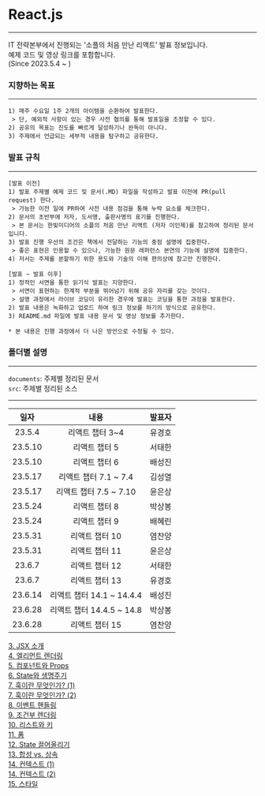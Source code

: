 # React.js
---

IT 전략본부에서 진행되는 '소플의 처음 만난 리액트' 발표 정보입니다.  
예제 코드 및 영상 링크를 포함합니다.  
(Since 2023.5.4 ~  )


### 지향하는 목표
---
```
1) 매주 수요일 1주 2개의 아이템을 순환하여 발표한다.
 > 단, 예외적 사항이 있는 경우 사전 협의를 통해 발표일을 조정할 수 있다.
2) 공유의 목표는 진도를 빠르게 달성하기나 완독이 아니다.
3) 주제에서 언급되는 세부적 내용을 탐구하고 공유한다.
```

### 발표 규칙
---
```
[발표 이전]
1) 발표 주제별 예제 코드 및 문서(.MD) 파일을 작성하고 발표 이전에 PR(pull request) 한다.
 > 가능한 이전 일에 PR하여 사전 내용 점검을 통해 누락 요소를 체크한다.
2) 문서의 초반부에 저자, 도서명, 출판사명의 표기를 진행한다.  
 > 본 문서는 한빛미디어의 소플의 처음 만난 리액트 (저자 이인제)를 참고하여 정리된 문서입니다.
3) 발표 진행 우선의 조건은 책에서 전달하는 기능의 중점 설명에 집중한다.
 > 좋은 표현은 인용할 수 있으나, 가능한 원문 레퍼런스 본연의 기능에 설명에 집중한다.  
4) 저서는 주제를 분할하기 위한 용도와 기술의 이해 편의상에 참고만 진행한다.  

[발표 ~ 발표 이후]
1) 정적인 서면을 통한 읽기식 발표는 지양한다.
 > 서면이 표현하는 한계적 부분을 뛰어넘기 위해 공유 자리를 갖는 것이다. 
 > 설명 과정에서 라이브 코딩이 유리한 경우에 발표는 코딩을 통한 과정을 발표한다.
2) 발표 내용은 녹화하고 업로드 하여 링크 정보를 하기의 방식으로 공유한다.
3) README.md 파일에 발표 내용 문서 및 영상 정보를 추가한다.

* 본 내용은 진행 과정에서 더 나은 방안으로 수정될 수 있다.
```

### 폴더별 설명
---
``documents``: 주제별 정리된 문서  
``src``: 주제별 정리된 소스

---
| 일자 | 내용 | 발표자 |
|:---:|:---:|:--:|  
| 23.5.4    |  리액트 챕터 3~4         | 유경호 |  
| 23.5.10   |  리액트 챕터 5           | 서태한 |  
| 23.5.10   |  리액트 챕터 6           | 배성진 |  
| 23.5.17   |  리액트 챕터 7.1 ~ 7.4   | 김성열 |  
| 23.5.17   |  리액트 챕터 7.5 ~ 7.10  | 윤은상 |  
| 23.5.24   |  리액트 챕터 8           | 박상봉 |  
| 23.5.24   |  리액트 챕터 9           | 배혜린 |  
| 23.5.31   |  리액트 챕터 10          | 염찬양 |  
| 23.5.31   |  리액트 챕터 11          | 윤은상 |  
| 23.6.7    |  리액트 챕터 12          | 서태한 |  
| 23.6.7    |  리액트 챕터 13          | 유경호 |  
| 23.6.14   |  리액트 챕터 14.1 ~ 14.4.4     | 배성진 |  
| 23.6.28   |  리액트 챕터 14.4.5 ~ 14.8     | 박상봉 |  
| 23.6.28   |  리액트 챕터 15                | 염찬양 |  

[3. JSX 소개](documents/chapter03.md)  
[4. 엘리먼트 렌더링](documents/chapter04.md)  
[5. 컴포넌트와 Props](documents/chapter05.md)  
[6. State와 생명주기](documents/chapter06.md)  
[7. 훅이란 무엇인가? (1)](documents/chapter07.1-7.4.md)  
[7. 훅이란 무엇인가? (2)](documents/chapter07_2_.md)  
[8. 이벤트 핸들링](documents/chapter08.md)  
[9. 조건부 렌더링](documents/chapter09.md)  
[10. 리스트와 키](documents/chapter10.md)  
[11. 폼](documents/chapter11.md)  
[12. State 끌어올리기](documents/chapter12.md)  
[13. 합성 vs. 상속](documents/chapter13.md)  
[14. 컨텍스트 (1)](documents/chapter14.1-14.4.md)  
[14. 컨텍스트 (2)](documents/chapter14.5~14.8.md)  
[15. 스타일](documents/chapter15.md)  
